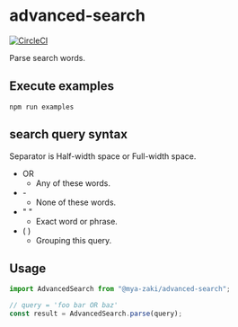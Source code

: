 # advanced-search

[![CircleCI](https://circleci.com/gh/mya-zaki/advanced-search.svg?style=svg)](https://circleci.com/gh/mya-zaki/advanced-search)

Parse search words.

## Execute examples

```
npm run examples
```

## search query syntax

Separator is Half-width space or Full-width space.

- OR
  - Any of these words.
- \-
  - None of these words.
- " "
  - Exact word or phrase.
- ( )
  - Grouping this query.

## Usage

```javascript
import AdvancedSearch from "@mya-zaki/advanced-search";

// query = 'foo bar OR baz'
const result = AdvancedSearch.parse(query);
```
